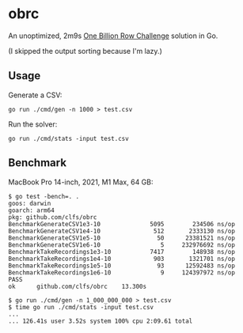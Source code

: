 # obrc

An unoptimized, 2m9s [One Billion Row Challenge](https://www.morling.dev/blog/one-billion-row-challenge/) solution in Go.

(I skipped the output sorting because I'm lazy.)

## Usage

Generate a CSV:

```text
go run ./cmd/gen -n 1000 > test.csv
```

Run the solver:

```text
go run ./cmd/stats -input test.csv
```

## Benchmark

MacBook Pro 14-inch, 2021, M1 Max, 64 GB:

```text
$ go test -bench=. .
goos: darwin
goarch: arm64
pkg: github.com/clfs/obrc
BenchmarkGenerateCSV1e3-10       	    5095	    234506 ns/op
BenchmarkGenerateCSV1e4-10       	     512	   2333130 ns/op
BenchmarkGenerateCSV1e5-10       	      50	  23381521 ns/op
BenchmarkGenerateCSV1e6-10       	       5	 232976692 ns/op
BenchmarkTakeRecordings1e3-10    	    7417	    148938 ns/op
BenchmarkTakeRecordings1e4-10    	     903	   1321701 ns/op
BenchmarkTakeRecordings1e5-10    	      93	  12592483 ns/op
BenchmarkTakeRecordings1e6-10    	       9	 124397972 ns/op
PASS
ok  	github.com/clfs/obrc	13.300s
```

```text
$ go run ./cmd/gen -n 1_000_000_000 > test.csv
$ time go run ./cmd/stats -input test.csv
...
... 126.41s user 3.52s system 100% cpu 2:09.61 total
```